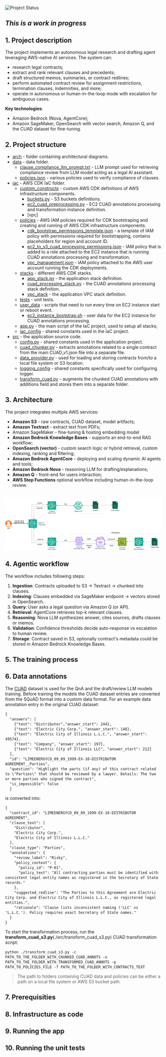 ![Project Status](https://img.shields.io/badge/status-active-brightgreen)
## *This is a work in progress*

## 1. Project description
The project implements an autonomous legal research and drafting agent leveraging AWS-native AI services.
The system can:
* research legal contracts;
* extract and rank relevant clauses and precedents;
* draft structured memos, summaries, or contract redlines;
* perform automated contract review for assignment restrictions, termination clauses, indemnities, and more;
* operate in autonomous or human-in-the-loop mode with escalation for ambiguous cases.

**Key technologies**: 
  * Amazon Bedrock (Nova, AgentCore);
  * Amazon SageMaker, OpenSearch with vector search, Amazon Q, and the CUAD dataset for fine-tuning.

## 2. Project structure 

* [arch](./arch/) - folder containing architectural diagrams.
* [data](./data/) - data folder.
  * [clause_compliance_llm_prompt.txt](./data/clause_compliance_llm_prompt.txt) - LLM prompt used for retrieving compliance review from LLM model acting as a legal AI assistant.
  * [policies.json](./data/policies.json) - various policies used to verify compliance of clauses.
* [iac](./iac/) - AWS CDK IaC folder.
  * [custom_constructs](./iac/custom_constructs/) - custom AWS CDK definitions of AWS infrastructure components.
    * [buckets.py](./iac/custom_constructs/buckets.py) - S3 buckets definitions.
    * [ec2_cuad_preprocessing.py](./iac/custom_constructs/ec2_cuad_preprocessing.py) - EC2 CUAD annotations processing and transformation instance definition.
    * [vpc]
  * [policies](./iac/policies/) - AWS IAM policies required for CDK bootstraping and creating and running of AWS CDK infrastructure components.
    * [cdk_bootstrap_permissions_template.json](./iac/policies/cdk_bootstrap_permissions_template.json) - a template of IAM policy with permissions required for bootstrapping, contains placeholders for region and account ID.
    * [ec2_to_s3_cuad_processing_permissions.json](./iac/policies/ec2_to_s3_cuad_processing_permissions.json) - IAM policy that is added to a role attached to the EC2 instance that is running CUAD annotations processing and transformation.
    * [vpc_management.json](./iac/policies/vpc_management.json) - IAM policy attached to the AWS user account running the CDK deployments.
  * [stacks](./iac/stacks/) - different AWS CDK stacks.
    * [app_stack.py](./iac/stacks/app_stack.py) - the application stack definition.
    * [cuad_processing_stack.py](./iac/stacks/cuad_processing_stack.py) - the CUAD annotations processing stack definition.
    * [vpc_stack](./iac/stacks/vpc_stack.py) - the application VPC stack definition.
  * [tests](./iac/tests/) - unit tests.
  * [user_data](./iac/user_data/) - scripts that need to run every time on EC2 instance start or reboot event.
    * [ec2_instance_bootstrap.sh](./iac/user_data/ec2_instance_bootstrap.sh) - user data for the  EC2 instance for CUAD annotations processing.
  * [app.py](./iac/app.py) - the main script of the IaC project, used to setup all stacks;
  * [iac_config](./iac/iac_config.py) - shared constants used in the IaC project.
* [src](./src/) - the application source code.
  * [config.py](./src/config.py) - shared constants used in the application project.
  * [cuad_chunker.py](./src/cuad_chunker.py) - extracts annotations related to a single contract from the main CUAD_v1.json file into a separate file.
  * [data_provider.py](./src/data_provider.py) - used for loading and storing contracts from/to a local file system or S3 location.
  * [logging_config](./src/logging_config.py) - shared constants specifically used for configuring logger.
  * [transform_cuad.py](./src/transform_cuad.py) - augments the chunked CUAD annotations with additions field and stores them into a separate folder.

## 3. Architecture

The project integrates multiple AWS services:
* **Amazon S3** - raw contracts, CUAD dataset, model artifacts;
* **Amazon Textract** - extract text from PDFs;
* Amazon SageMaker - fine-tuning & hosting embedding model
* **Amazon Bedrock Knowledge Bases** - supports an end-to-end RAG workflow;
* **OpenSearch (vector)** - custom search logic or hybrid retrieval, custom indexing, ranking and filtering;
* **Amazon Bedrock AgentCore** - deploying and scaling dynamic AI agents and tools;
*  **Amazon Bedrock Nova** - reasoning LLM for drafting/explanations;
*  **Amazon Q** - front-end for users interaction;
* **AWS Step Functions**  optional workflow including human-in-the-loop review.

<br/>![Figure 2.](./arch/juristiq.png)

## 4. Agentic workflow

The workflow includes following steps:

1. **Ingestion**: Contracts uploaded to S3 → Textract → chunked into clauses.
2. **Indexing**: Clauses embedded via SageMaker endpoint → vectors stored in OpenSearch.
3. **Query**: User asks a legal question via Amazon Q (or API).
4. **Retrieval**: AgentCore retrieves top-k relevant clauses.
5. **Reasoning**: Nova LLM synthesizes answer, cites sources, drafts clauses or memos.
6. **Validation**: Confidence thresholds decide auto-response vs escalation to human review.
7. **Storage**: Contract saved in S3, optionally contract's metadata could be stored in Amazon Bedrock Knowledge Bases.

## 5. The training process

## 6. Data annotations

The [CUAD](https://www.atticusprojectai.org/cuad) dataset is used for the QnA and the draft/review LLM models training.
Before training the models the CUAD dataset entries are converted from the SQuAD format into a custom data format.
For an example data annotation entry in the original CUAD dataset:
```
{
  "answers": [
    {"text": "Distributor","answer_start": 244},
    {"text": "Electric City Corp.", "answer_start": 148},
    {"text": "Electric City of Illinois L.L.C.", "answer_start": 49574},
    {"text": "Company", "answer_start": 197},
    {"text": "Electric City of Illinois LLC", "answer_start": 212}
  ],
  "id": "LIMEENERGYCO_09_09_1999-EX-10-DISTRIBUTOR AGREEMENT__Parties",
  "question": "Highlight the parts (if any) of this contract related to \"Parties\" that should be reviewed by a lawyer. Details: The two or more parties who signed the contract",
  "is_impossible": false
  }
```
is converted into:
```
{
  "contract_id": "LIMEENERGYCO_09_09_1999-EX-10-DISTRIBUTOR AGREEMENT",
  "clause_text": [
    "Distributor",
    "Electric City Corp.",
    "Electric City of Illinois L.L.C."
  ],
  "clause_type": "Parties",
  "annotations": {
    "review_label": "Risky",
    "policy_context": {
      "policy_id": "P-01",
      "policy_text": "All contracting parties must be identified with consistent legal entity names as registered in the Secretary of State records."
    },
    "suggested_redline": "The Parties to this Agreement are Electric City Corp. and Electric City of Illinois L.L.C., as registered legal entities.",
    "rationale": "Clause lists inconsistent naming ('LLC' vs 'L.L.C.'). Policy requires exact Secretary of State names."
  }
}
```
To start the transformation process, run the **transform_cuad_s3.py**(./src/transform_cuad_s3.py) CUAD transformation script:
```
python ./transform_cuad_s3.py -c PATH_TO_THE_FOLDER_WITH_CHUNKED_CUAD_ANNOTS -o PATH_TO_THE_FOLDER_WITH_TRANSFORMED_CUAD_ANNOTS -p PATH_TO_POLICIES_FILE -f PATH_TO_THE_FOLDER_WITH_CONTRACTS_TEXT
```
> The path to folders containing CUAD data and policies can be either a path on a local file system or AWS S3 bucket path.

## 7. Prerequisities

## 8. Infrastructure as code

## 9. Running the app

## 10. Running the unit tests

